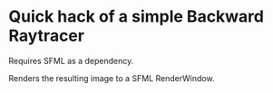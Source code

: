 # Quick hack of a simple Backward Raytracer

Requires SFML as a dependency.

Renders the resulting image to a SFML RenderWindow.
